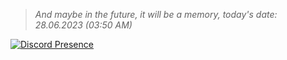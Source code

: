 >*And maybe in the future, it will be a memory, today's date: 28.06.2023 (03:50
AM)*

[![Discord Presence](https://lanyard.cnrad.dev/api/493084332911755285?animated=true)](https://discord.com/users/493084332911755285)
